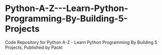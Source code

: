 # Python-A-Z---Learn-Python-Programming-By-Building-5-Projects
Code Repository for Python A-Z - Learn Python Programming By Building 5 Projects, Published by Packt
